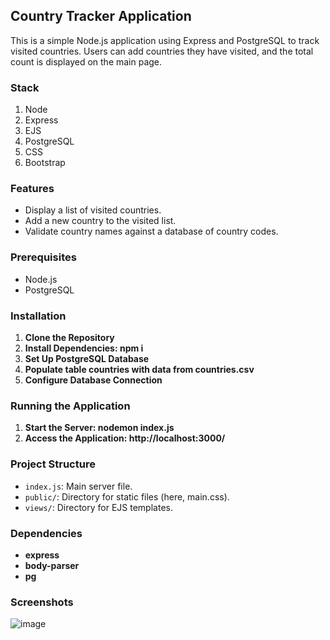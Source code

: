 ## Country Tracker Application

This is a simple Node.js application using Express and PostgreSQL to track visited countries. Users can add countries they have visited, and the total count is displayed on the main page.

### Stack
1. Node
2. Express
3. EJS
4. PostgreSQL
5. CSS
6. Bootstrap

### Features
- Display a list of visited countries.
- Add a new country to the visited list.
- Validate country names against a database of country codes.

### Prerequisites
- Node.js
- PostgreSQL

### Installation

1. **Clone the Repository**
2. **Install Dependencies: npm i**
3. **Set Up PostgreSQL Database**
4. **Populate table countries with data from countries.csv**
5. **Configure Database Connection**

### Running the Application

1. **Start the Server: nodemon index.js**
2. **Access the Application: http://localhost:3000/**

### Project Structure
- `index.js`: Main server file.
- `public/`: Directory for static files (here, main.css).
- `views/`: Directory for EJS templates.

### Dependencies
- **express**
- **body-parser**
- **pg**

### Screenshots
![image](https://github.com/aaagrud/countryTracker/assets/118443621/c144e6f8-66e9-4cde-8049-7617c2d23fd9)



